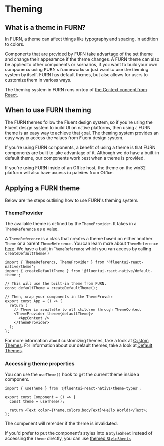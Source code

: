 # Theming

## What is a theme in FURN?

In FURN, a theme can affect things like typography and spacing, in addition to colors.

Components that are provided by FURN take advantage of the set theme and change their appearance if the theme changes.
A FURN theme can also be applied to other components or scenarios, if you want to build your own components using FURN's frameworks or just want to use the theming system by itself.
FURN has default themes, but also allows for users to customize them in various ways.

The theming system in FURN runs on top of [the Context concept from React](https://reactjs.org/docs/context.html).

## When to use FURN theming

The FURN themes follow the Fluent design system, so if you're using the Fluent design system to build UI on native platforms, then using a FURN theme is an easy way to achieve that goal. The theming system provides an easy way to access the values from Fluent design system.

If you're using FURN components, a benefit of using a theme is that FURN components are built to take advantage of it. Although we do have a built-in default theme, our components work best when a theme is provided.

If you're using FURN inside of an Office host, the theme on the win32 platform will also have access to palettes from Office.

## Applying a FURN theme

Below are the steps outlining how to use FURN's theming system.

### ThemeProvider

The available theme is defined by the `ThemeProvider`. It takes in a `ThemeReference` as a value.

A `ThemeReference` is a class that creates a theme based on either another `Theme` or a parent `ThemeReference`. You can learn more about `ThemeReference` [here](https://github.com/microsoft/fluentui-react-native/blob/master/packages/framework/theme/README.md). We have a built in `ThemeReference` which you can access by calling `createDefaultTheme()`

```tsx
import { ThemeReference, ThemeProvider } from '@fluentui-react-native/theme';
import { createDefaultTheme } from '@fluentui-react-native/default-theme';

// This will use the built-in theme from FURN.
const defaultTheme = createDefaultTheme();

// Then, wrap your components in the ThemeProvder
export const App = () => {
  return (
    // Theme is available to all children through ThemeContext
    <ThemeProvider theme={defaultTheme}>
      <AppContent />
    </ThemeProvider>
  );
};
```

For more information about customizing themes, take a look at [Custom Themes](./CustomTheme.md). For information about our default themes, take a look at [Default Themes](./DefaultThemes.md).

### Accessing theme properties

You can use the `useTheme()` hook to get the current theme inside a component.

```tsx
import { useTheme } from '@fluentui-react-native/theme-types';

export const Component = () => {
  const theme = useTheme();

  return <Text color={theme.colors.bodyText}>Hello World!</Text>;
};
```

The component will rerender if the theme is invalidated.

If you'd prefer to put the component's styles into a `StyleSheet` instead of accessing the `theme` directly, you can use [themed `StyleSheets`](./ThemedStylesheet.md)
